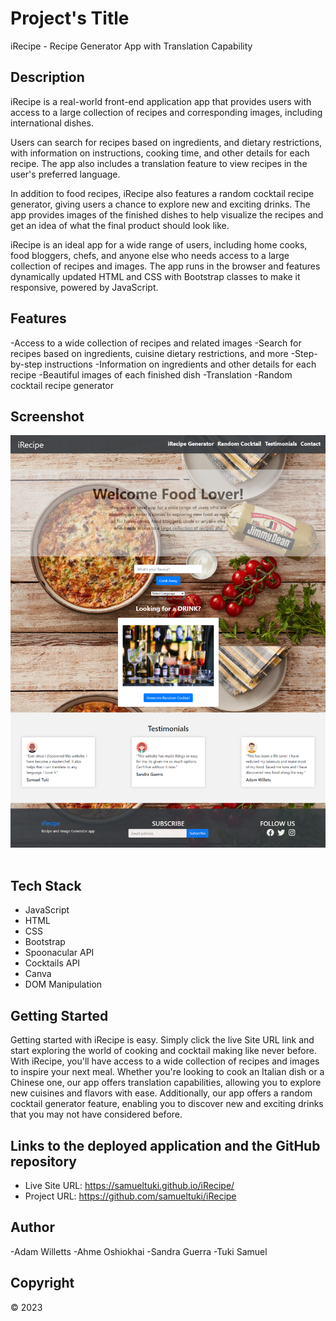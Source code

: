 # Project's Title


iRecipe - Recipe Generator App with Translation Capability



## Description 


iRecipe is a real-world front-end application app that provides users with access to a large collection of recipes and corresponding images, including international dishes. 


Users can search for recipes based on ingredients, and dietary restrictions, with information on instructions, cooking time, and other details for each recipe. The app also includes a translation feature to view recipes in the user's preferred language.

In addition to food recipes, iRecipe also features a random cocktail recipe generator, giving users a chance to explore new and exciting drinks. The app provides images of the finished dishes to help visualize the recipes and get an idea of what the final product should look like.


iRecipe is an ideal app for a wide range of users, including home cooks, food bloggers, chefs, and anyone else who needs access to a large collection of recipes and images. The app runs in the browser and features dynamically updated HTML and CSS with Bootstrap classes to make it responsive, powered by JavaScript.




## Features


-Access to a wide collection of recipes and related images
-Search for recipes based on ingredients, cuisine dietary restrictions, and more
-Step-by-step instructions 
-Information on ingredients and other details for each recipe
-Beautiful images of each finished dish
-Translation
-Random cocktail recipe generator


## Screenshot


<img src="./assets/images/samueltuki.github.io_iRecipe_.png" alt="">
<img src="./assets/images/samueltuki.github.io_iRecipe_ (1).png" alt="">
<img src="./assets/images/samueltuki.github.io_iRecipe_ (2).png" alt="">


## Tech Stack

- JavaScript 
- HTML
- CSS
- Bootstrap
- Spoonacular API
- Cocktails API
- Canva
- DOM Manipulation


## Getting Started


Getting started with iRecipe is easy. Simply click the live Site URL link and start exploring the world of cooking and cocktail making like never before. With iRecipe, you'll have access to a wide collection of recipes and images to inspire your next meal. Whether you're looking to cook an Italian dish or a Chinese one, our app offers translation capabilities, allowing you to explore new cuisines and flavors with ease. Additionally, our app offers a random cocktail generator feature, enabling you to discover new and exciting drinks that you may not have considered before.


## Links to the deployed application and the GitHub repository


- Live Site URL:  https://samueltuki.github.io/iRecipe/
- Project URL: https://github.com/samueltuki/iRecipe


## Author

-Adam Willetts
-Ahme Oshiokhai
-Sandra Guerra
-Tuki Samuel
 


## Copyright

© 2023 
